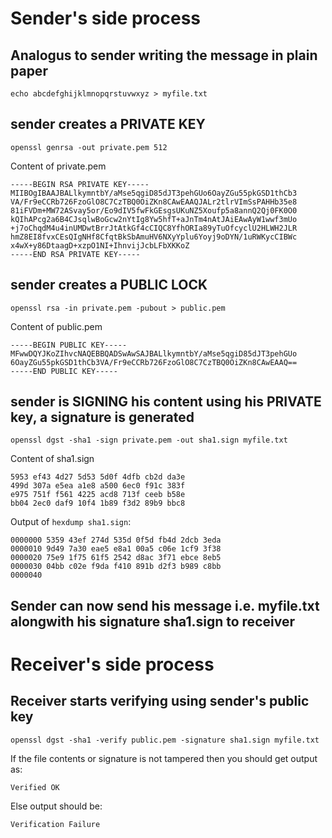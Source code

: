 # Sender's side process

## Analogus to sender writing the message in plain paper
`echo abcdefghijklmnopqrstuvwxyz > myfile.txt`

## sender creates a PRIVATE KEY

`openssl genrsa -out private.pem 512`

Content of private.pem
```
-----BEGIN RSA PRIVATE KEY-----
MIIBOgIBAAJBALlkymntbY/aMse5qgiD85dJT3pehGUo6OayZGu55pkGSD1thCb3
VA/Fr9eCCRb726FzoGlO8C7CzTBQ0OiZKn8CAwEAAQJALr2tlrVImSsPAHHb35e8
81iFVDm+MW72ASvay5or/Eo9dIV5fwFkGEsgsUKuNZ5Xoufp5a8annQ2Qj0FK0O0
kQIhAPcg2a6B4CJsqlwBoGcw2nYtIg8Yw5hfT+aJnTm4nAtJAiEAwAyW1wwf3mUo
+j7oChqdM4u4inUMDwtBrrJtAtkGf4cCIQC8YfhORIa89yTuOfcyclU2HLWH2JLR
hmZ8EI8fvxCEsQIgNHf8CfqtBkSbAmuHV6NXyYplu6Yoyj9oDYN/1uRWKycCIBWc
x4wX+y86DtaagD+xzpO1NI+IhnvijJcbLFbXKKoZ
-----END RSA PRIVATE KEY-----
```

## sender creates a PUBLIC LOCK
`openssl rsa -in private.pem -pubout > public.pem`

Content of public.pem
```
-----BEGIN PUBLIC KEY-----
MFwwDQYJKoZIhvcNAQEBBQADSwAwSAJBALlkymntbY/aMse5qgiD85dJT3pehGUo
6OayZGu55pkGSD1thCb3VA/Fr9eCCRb726FzoGlO8C7CzTBQ0OiZKn8CAwEAAQ==
-----END PUBLIC KEY-----
```

## sender is SIGNING his content using his PRIVATE key, a signature is generated
`openssl dgst -sha1 -sign private.pem -out sha1.sign myfile.txt`

Content of sha1.sign
```
5953 ef43 4d27 5d53 5d0f 4dfb cb2d da3e
499d 307a e5ea a1e8 a500 6ec0 f91c 383f
e975 751f f561 4225 acd8 713f ceeb b58e
bb04 2ec0 daf9 10f4 1b89 f3d2 89b9 bbc8
```


Output of `hexdump sha1.sign`:
```
0000000 5359 43ef 274d 535d 0f5d fb4d 2dcb 3eda
0000010 9d49 7a30 eae5 e8a1 00a5 c06e 1cf9 3f38
0000020 75e9 1f75 61f5 2542 d8ac 3f71 ebce 8eb5
0000030 04bb c02e f9da f410 891b d2f3 b989 c8bb
0000040
```

## Sender can now send his message i.e. myfile.txt alongwith his signature sha1.sign to receiver

# Receiver's side process

## Receiver starts verifying using sender's public key

```
openssl dgst -sha1 -verify public.pem -signature sha1.sign myfile.txt
```
If the file contents or signature is not tampered then you should get output as:
```
Verified OK
```
Else output should be:
```
Verification Failure
```
